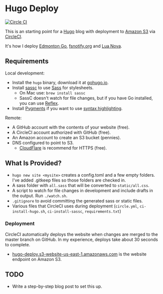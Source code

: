 # Hugo Deploy

[![Circle CI](https://circleci.com/gh/nathany/hugo-deploy.svg?style=svg)](https://circleci.com/gh/nathany/hugo-deploy)

This is an starting point for a [Hugo](http://gohugo.io/) blog with deployment to [Amazon S3](http://aws.amazon.com/s3/) via [CircleCI](https://circleci.com/).

It's how I deploy [Edmonton Go](https://edmontongo.org/), [fsnotify.org](https://fsnotify.org/) and [Lua Nova](https://luanova.org/).

## Requirements

Local development:

* Install the `hugo` binary, download it at [gohugo.io](http://gohugo.io/).
* Install [sassc](https://github.com/sass/sassc) to use [Sass](http://sass-lang.com/) for stylesheets.
  * On Mac use: `brew install sassc`
  * SassC doesn't watch for file changes, but if you have Go installed, you can use [Reflex](https://github.com/cespare/reflex).
* Install [Pygments](http://pygments.org/) if you want to use [syntax highlighting](http://gohugo.io/extras/highlighting/).

Remote:

* A GitHub account with the contents of your website (free).
* A CircleCI account authorized with GitHub (free).
* An Amazon account to create an S3 bucket (pennies).
* DNS configured to point to S3. 
    * [CloudFlare](https://www.cloudflare.com/) is recommend for HTTPS (free).

## What Is Provided?

* `hugo new site <mysite>` creates a config.toml and a few empty folders. I've added .gitkeep files so those folders are checked in.
* A sass folder with `all.sass` that will be converted to `static/all.css`.
* A script to watch for file changes in development and include drafts in the output. Run `./watch.sh`.
* `.gitignore` to avoid committing the generated sass or static files.
* Various files that CircleCI uses during deployment (`circle.yml`, `ci-install-hugo.sh`, `ci-install-sassc`, `requirements.txt`)

### Deployment

CircleCI automatically deploys the website when changes are merged to the master branch on GitHub. In my experience, deploys take about 30 seconds to complete.

* [hugo-deploy.s3-website-us-east-1.amazonaws.com](http://hugo-deploy.s3-website-us-east-1.amazonaws.com/) is the website endpoint on Amazon S3.

## TODO

* Write a step-by-step blog post to set this up.

